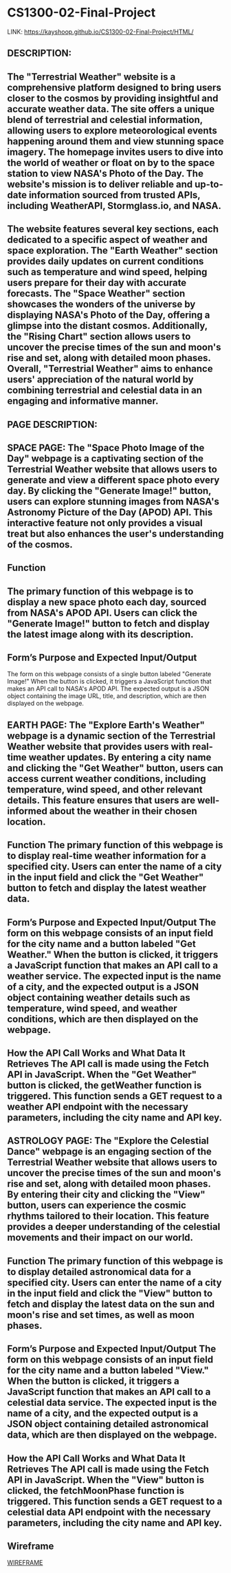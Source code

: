 # CS1300-02-Final-Project
LINK: https://kayshoop.github.io/CS1300-02-Final-Project/HTML/

## DESCRIPTION: 

## The "Terrestrial Weather" website is a comprehensive platform designed to bring users closer to the cosmos by providing insightful and accurate weather data. The site offers a unique blend of terrestrial and celestial information, allowing users to explore meteorological events happening around them and view stunning space imagery. The homepage invites users to dive into the world of weather or float on by to the space station to view NASA's Photo of the Day. The website's mission is to deliver reliable and up-to-date information sourced from trusted APIs, including WeatherAPI, Stormglass.io, and NASA.

## The website features several key sections, each dedicated to a specific aspect of weather and space exploration. The "Earth Weather" section provides daily updates on current conditions such as temperature and wind speed, helping users prepare for their day with accurate forecasts. The "Space Weather" section showcases the wonders of the universe by displaying NASA's Photo of the Day, offering a glimpse into the distant cosmos. Additionally, the "Rising Chart" section allows users to uncover the precise times of the sun and moon's rise and set, along with detailed moon phases. Overall, "Terrestrial Weather" aims to enhance users' appreciation of the natural world by combining terrestrial and celestial data in an engaging and informative manner.

## PAGE DESCRIPTION: 

## SPACE PAGE: The "Space Photo Image of the Day" webpage is a captivating section of the Terrestrial Weather website that allows users to generate and view a different space photo every day. By clicking the "Generate Image!" button, users can explore stunning images from NASA's Astronomy Picture of the Day (APOD) API. This interactive feature not only provides a visual treat but also enhances the user's understanding of the cosmos.

## Function
## The primary function of this webpage is to display a new space photo each day, sourced from NASA's APOD API. Users can click the "Generate Image!" button to fetch and display the latest image along with its description.

## Form’s Purpose and Expected Input/Output
The form on this webpage consists of a single button labeled "Generate Image!" When the button is clicked, it triggers a JavaScript function that makes an API call to NASA's APOD API. The expected output is a JSON object containing the image URL, title, and description, which are then displayed on the webpage.

## EARTH PAGE: The "Explore Earth's Weather" webpage is a dynamic section of the Terrestrial Weather website that provides users with real-time weather updates. By entering a city name and clicking the "Get Weather" button, users can access current weather conditions, including temperature, wind speed, and other relevant details. This feature ensures that users are well-informed about the weather in their chosen location.

## Function The primary function of this webpage is to display real-time weather information for a specified city. Users can enter the name of a city in the input field and click the "Get Weather" button to fetch and display the latest weather data.

## Form’s Purpose and Expected Input/Output The form on this webpage consists of an input field for the city name and a button labeled "Get Weather." When the button is clicked, it triggers a JavaScript function that makes an API call to a weather service. The expected input is the name of a city, and the expected output is a JSON object containing weather details such as temperature, wind speed, and weather conditions, which are then displayed on the webpage.

## How the API Call Works and What Data It Retrieves The API call is made using the Fetch API in JavaScript. When the "Get Weather" button is clicked, the getWeather function is triggered. This function sends a GET request to a weather API endpoint with the necessary parameters, including the city name and API key.

## ASTROLOGY PAGE: The "Explore the Celestial Dance" webpage is an engaging section of the Terrestrial Weather website that allows users to uncover the precise times of the sun and moon's rise and set, along with detailed moon phases. By entering their city and clicking the "View" button, users can experience the cosmic rhythms tailored to their location. This feature provides a deeper understanding of the celestial movements and their impact on our world.

## Function The primary function of this webpage is to display detailed astronomical data for a specified city. Users can enter the name of a city in the input field and click the "View" button to fetch and display the latest data on the sun and moon's rise and set times, as well as moon phases.

## Form’s Purpose and Expected Input/Output The form on this webpage consists of an input field for the city name and a button labeled "View." When the button is clicked, it triggers a JavaScript function that makes an API call to a celestial data service. The expected input is the name of a city, and the expected output is a JSON object containing detailed astronomical data, which are then displayed on the webpage.

## How the API Call Works and What Data It Retrieves The API call is made using the Fetch API in JavaScript. When the "View" button is clicked, the fetchMoonPhase function is triggered. This function sends a GET request to a celestial data API endpoint with the necessary parameters, including the city name and API key.

## Wireframe
[WIREFRAME](https://docs.google.com/document/d/1Ll4XEqnnVFOQpKfK28jDxNyDKMw1dzxCR00BewqDOTs/edit?tab=t.0)

